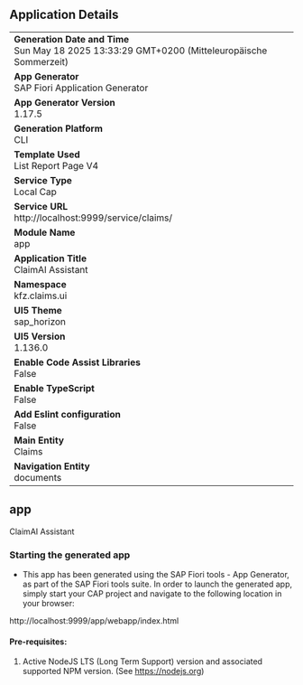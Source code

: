 ## Application Details
|               |
| ------------- |
|**Generation Date and Time**<br>Sun May 18 2025 13:33:29 GMT+0200 (Mitteleuropäische Sommerzeit)|
|**App Generator**<br>SAP Fiori Application Generator|
|**App Generator Version**<br>1.17.5|
|**Generation Platform**<br>CLI|
|**Template Used**<br>List Report Page V4|
|**Service Type**<br>Local Cap|
|**Service URL**<br>http://localhost:9999/service/claims/|
|**Module Name**<br>app|
|**Application Title**<br>ClaimAI Assistant|
|**Namespace**<br>kfz.claims.ui|
|**UI5 Theme**<br>sap_horizon|
|**UI5 Version**<br>1.136.0|
|**Enable Code Assist Libraries**<br>False|
|**Enable TypeScript**<br>False|
|**Add Eslint configuration**<br>False|
|**Main Entity**<br>Claims|
|**Navigation Entity**<br>documents|

## app

ClaimAI Assistant

### Starting the generated app

-   This app has been generated using the SAP Fiori tools - App Generator, as part of the SAP Fiori tools suite.  In order to launch the generated app, simply start your CAP project and navigate to the following location in your browser:

http://localhost:9999/app/webapp/index.html

#### Pre-requisites:

1. Active NodeJS LTS (Long Term Support) version and associated supported NPM version.  (See https://nodejs.org)


